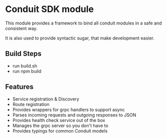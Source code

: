 # Conduit SDK module

This module provides a framework to bind all conduit modules in a safe and consistent way.

It is also used to provide syntactic sugar, that make development easier.

## Build Steps

- run build.sh
- run npm build

## Features

- Service registration & Discovery
- Route registration
- Provides wrappers for grpc handlers to support async
- Parses incoming requests and outgoing responses to JSON
- Provides health check service out of the box
- Manages the grpc server so you don't have to
- Provides typings for common Conduit models
